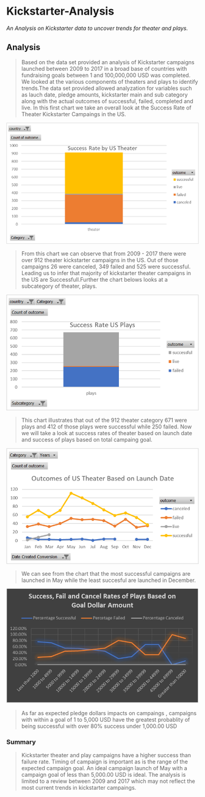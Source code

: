 # Kickstarter-Analysis

*An Analysis on Kickstarter data to uncover trends for theater and plays.*

## Analysis   
>Based on the data set provided an analysis of Kickstarter campaigns launched between 2009 to 2017 in a broad base of countries with  fundraising goals between 1 and 100,000,000 USD was completed. We looked at the various components of theaters and plays to identify trends.The data set provided allowed analyzation for variables such as lauch date, pledge amounts, kickstarter main and sub category along with the actual outcomes of successful, failed, completed and live.
In this first chart we take an overall look at the Success Rate of Theater Kickstarter Campaings in the US.

  ![Success Rate of US Theater](Success%20Rate%20of%20US%20Theater.png)
  
>From this chart we can observe that from 2009 - 2017 there were over 912 theater kickstarter campaigns in the US. Out of those campaigns 26 were canceled, 349 failed and 525 were successful. Leading us to infer that majority of kickstarter theater campaigns in the US are Successfull.Further the chart belows looks at a subcategory of theater, plays.
 
  ![Success Rate of Plays in the US](Success%20Rate%20of%20US%20Plays.png)

>This chart illustrates that out of the 912 theater category 671 were plays and 412 of those plays were successful while 250 failed.
Now we will take a look at success rates of theater based on launch date and success of plays based on total campaing goal.

  ![Outcomes of US Theater Based on Launch Date](Outcomes%20of%20US%20Theater%20based%20on%20launch%20date.png)

>We can see from the chart that the most successful campaigns are launched in May while the least succesful are launched in December.
 
![Success Rates of US Plays based on Goal Dollar Amount](Success%20,%20Fail%20and%20Cancel%20Rates%20of%20Plays%20Based%20on%20Goal%20Dollar%20Amount.png)
  
>As far as expected pledge dollars impacts on campaings , campaigns with within a goal of 1 to 5,000 USD have the greatest probablity      of being successful with over 80% success under 1,000.00 USD

### Summary

>Kickstarter theater and play campaigns have a higher success than failure rate. Timing of campaign is important as is the range of the expected campaign goal. An ideal campaign launch of May with a campaign goal of less than 5,000.00 USD is ideal. The analysis is limited to a review between 2009 and 2017 which may not reflect the most current trends in kickstarter campaings.
